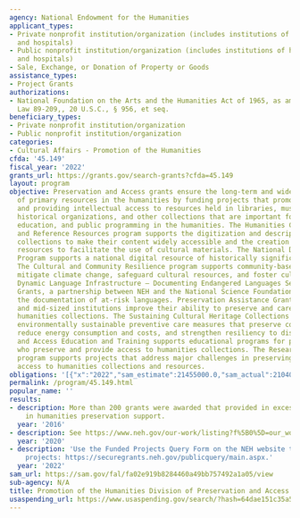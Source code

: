 ```yaml
---
agency: National Endowment for the Humanities
applicant_types:
- Private nonprofit institution/organization (includes institutions of higher education
  and hospitals)
- Public nonprofit institution/organization (includes institutions of higher education
  and hospitals)
- Sale, Exchange, or Donation of Property or Goods
assistance_types:
- Project Grants
authorizations:
- National Foundation on the Arts and the Humanities Act of 1965, as amended, Public
  Law 89-209,, 20 U.S.C., § 956, et seq.
beneficiary_types:
- Private nonprofit institution/organization
- Public nonprofit institution/organization
categories:
- Cultural Affairs - Promotion of the Humanities
cfda: '45.149'
fiscal_year: '2022'
grants_url: https://grants.gov/search-grants?cfda=45.149
layout: program
objective: Preservation and Access grants ensure the long-term and wide availability
  of primary resources in the humanities by funding projects that promote preserving
  and providing intellectual access to resources held in libraries, museums, archives,
  historical organizations, and other collections that are important for research,
  education, and public programming in the humanities. The Humanities Collections
  and Reference Resources program supports the digitization and description of humanities
  collections to make their content widely accessible and the creation of reference
  resources to facilitate the use of cultural materials. The National Digital Newspaper
  Program supports a national digital resource of historically significant newspapers.
  The Cultural and Community Resilience program supports community-based efforts to
  mitigate climate change, safeguard cultural resources, and foster cultural resilience.
  Dynamic Language Infrastructure – Documenting Endangered Languages Senior Research
  Grants, a partnership between NEH and the National Science Foundation, supports
  the documentation of at-risk languages. Preservation Assistance Grants help small
  and mid-sized institutions improve their ability to preserve and care for their
  humanities collections. The Sustaining Cultural Heritage Collections program supports
  environmentally sustainable preventive care measures that preserve collections,
  reduce energy consumption and costs, and strengthen resiliency to disasters. Preservation
  and Access Education and Training supports educational programs for professionals
  who preserve and provide access to humanities collections. The Research and Development
  program supports projects that address major challenges in preserving or providing
  access to humanities collections and resources.
obligations: '[{"x":"2022","sam_estimate":21455000.0,"sam_actual":21040525.0,"usa_spending_actual":33787760.83},{"x":"2023","sam_estimate":23628800.0,"sam_actual":0.0,"usa_spending_actual":22355843.500000004},{"x":"2024","sam_estimate":22450000.0,"sam_actual":0.0,"usa_spending_actual":21438928.04}]'
permalink: /program/45.149.html
popular_name: ''
results:
- description: More than 200 grants were awarded that provided in excess of $16 million
    in humanities preservation support.
  year: '2016'
- description: See https://www.neh.gov/our-work/listing?f%5B0%5D=our_work_division_office%3A421&f%5B1%5D=content_type%3Aproject.
  year: '2020'
- description: 'Use the Funded Projects Query Form on the NEH website to search  funded
    projects: https://securegrants.neh.gov/publicquery/main.aspx.'
  year: '2022'
sam_url: https://sam.gov/fal/fa02e919b8284460a49bb757492a1a05/view
sub-agency: N/A
title: Promotion of the Humanities Division of Preservation and Access
usaspending_url: https://www.usaspending.gov/search/?hash=64dae151c35a568b8248cad57f20ed87
---
```

